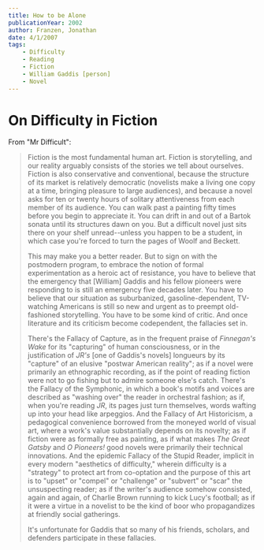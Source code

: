 ```yaml
---
title: How to be Alone
publicationYear: 2002
author: Franzen, Jonathan
date: 4/1/2007
tags:
    - Difficulty
    - Reading
    - Fiction
    - William Gaddis [person]
    - Novel
---
```


# On Difficulty in Fiction

From "Mr Difficult":

> Fiction is the most fundamental human art.  Fiction is storytelling, and our reality arguably consists of the stories we tell about ourselves.  Fiction is also conservative and conventional, because the structure of its market is relatively democratic (novelists make a living one copy at a time, bringing pleasure to large audiences), and because a novel asks for ten or twenty hours of solitary attentiveness from each member of its audience.  You can walk past a painting fifty times before you begin to appreciate it.  You can drift in and out of a Bartok sonata until its structures dawn on you.  But a difficult novel just sits there on your shelf unread--unless you happen to be a student, in which case you're forced to turn the pages of Woolf and Beckett.
>
> This may make you a better reader.  But to sign on with the postmodern program, to embrace the notion of formal experimentation as a heroic act of resistance, you have to believe that the emergency that [William] Gaddis and his fellow pioneers were responding to is still an emergency five decades later.  You have to believe that our situation as suburbanized, gasoline-dependent, TV-watching Americans is still so new and urgent as to preempt old-fashioned storytelling.  You have to be some kind of critic.  And once literature and its criticism become codependent, the fallacies set in.
>
> There's the Fallacy of Capture, as in the frequent praise of _Finnegan's Wake_ for its "capturing" of human consciousness, or in the justification of _JR's_ [one of Gaddis's novels] longueurs by its "capture" of an elusive "postwar American reality"; as if a novel were primarily an ethnographic recording, as if the point of reading fiction were not to go fishing but to admire someone else's catch.  There's the Fallacy of the Symphonic, in which a book's motifs and voices are described as "washing over" the reader in orchestral fashion; as if, when you're reading _JR_, its pages just turn themselves, words wafting up into your head like arpeggios.  And the Fallacy of Art Historicism, a pedagogical convenience borrowed from the moneyed world of visual art, where a work's value substantially depends on its novelty; as if fiction were as formally free as painting, as if what makes _The Great Gatsby_ and _O Pioneers!_ good novels were primarily their technical innovations.  And the epidemic Fallacy of the Stupid Reader, implicit in every modern "aesthetics of difficulty," wherein difficulty is a "strategy" to protect art from co-optation and the purpose of this art is to "upset" or "compel" or "challenge" or "subvert" or "scar" the unsuspecting reader; as if the writer's audience somehow consisted, again and again, of Charlie Brown running to kick Lucy's football; as if it were a virtue in a novelist to be the kind of boor who propagandizes at friendly social gatherings.
>
> It's unfortunate for Gaddis that so many of his friends, scholars, and defenders participate in these fallacies.

